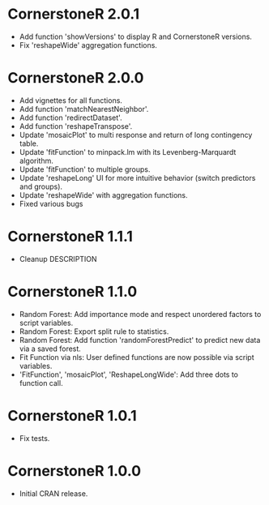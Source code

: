 # CornerstoneR 2.0.1
- Add function 'showVersions' to display R and CornerstoneR versions.
- Fix 'reshapeWide' aggregation functions.

# CornerstoneR 2.0.0
- Add vignettes for all functions.
- Add function 'matchNearestNeighbor'.
- Add function 'redirectDataset'.
- Add function 'reshapeTranspose'.
- Update 'mosaicPlot' to multi response and return of long contingency table.
- Update 'fitFunction' to minpack.lm with its Levenberg-Marquardt algorithm.
- Update 'fitFunction' to multiple groups.
- Update 'reshapeLong' UI for more intuitive behavior (switch predictors and groups).
- Update 'reshapeWide' with aggregation functions.
- Fixed various bugs

# CornerstoneR 1.1.1
- Cleanup DESCRIPTION

# CornerstoneR 1.1.0
- Random Forest: Add importance mode and respect unordered factors to script variables.
- Random Forest: Export split rule to statistics.
- Random Forest: Add function 'randomForestPredict' to predict new data via a saved forest.
- Fit Function via nls: User defined functions are now possible via script variables.
- 'FitFunction', 'mosaicPlot', 'ReshapeLongWide': Add three dots to function call.

# CornerstoneR 1.0.1
- Fix tests.

# CornerstoneR 1.0.0
- Initial CRAN release.
